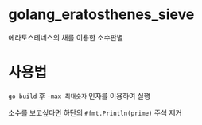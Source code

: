 # golang_eratosthenes_sieve
에라토스테네스의 채를 이용한 소수판별

# 사용법
`go build` 후 `-max 최대숫자` 인자를 이용하여 실행

소수를 보고싶다면 하단의 `#fmt.Println(prime)` 주석 제거
